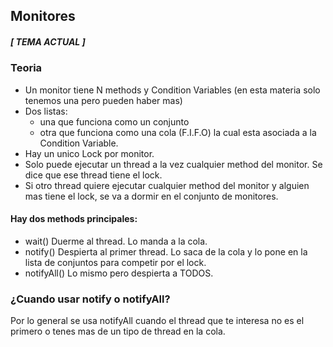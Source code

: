 ## Monitores 
##### [ TEMA ACTUAL ]
### Teoria 
- Un monitor tiene N methods y Condition Variables (en esta materia solo tenemos una pero pueden haber mas)
- Dos listas: 
    - una que funciona como un conjunto
    - otra que funciona como una cola (F.I.F.O) la cual esta asociada a la Condition Variable.
- Hay un unico Lock por monitor. 
- Solo puede ejecutar un thread a la vez cualquier method del monitor. Se dice que ese thread tiene el lock. 
- Si otro thread quiere ejecutar cualquier method del monitor y alguien mas tiene el lock, se va a dormir en el conjunto de monitores. 

#### Hay dos methods principales: 
- wait() Duerme al thread. Lo manda a la cola. 
- notify() Despierta al primer thread. Lo saca de la cola y lo pone en la lista de conjuntos para competir por el lock. 
- notifyAll() Lo mismo pero despierta a TODOS.


### ¿Cuando usar notify o notifyAll?
Por lo general se usa notifyAll cuando el thread que te interesa no es el primero o tenes mas de un tipo de thread en la cola. 